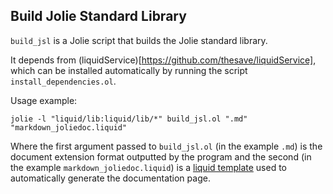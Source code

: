 ## Build Jolie Standard Library

`build_jsl` is a Jolie script that builds the Jolie standard library.

It depends from (liquidService)[https://github.com/thesave/liquidService], which can be installed automatically by running the script `install_dependencies.ol`.

Usage example: 
```
jolie -l "liquid/lib:liquid/lib/*" build_jsl.ol ".md" "markdown_joliedoc.liquid"
```

Where the first argument passed to `build_jsl.ol` (in the example `.md`) is the document extension format outputted by the program and the second (in the example `markdown_joliedoc.liquid`) is a [liquid template](https://shopify.github.io/liquid/) used to automatically generate the documentation page.